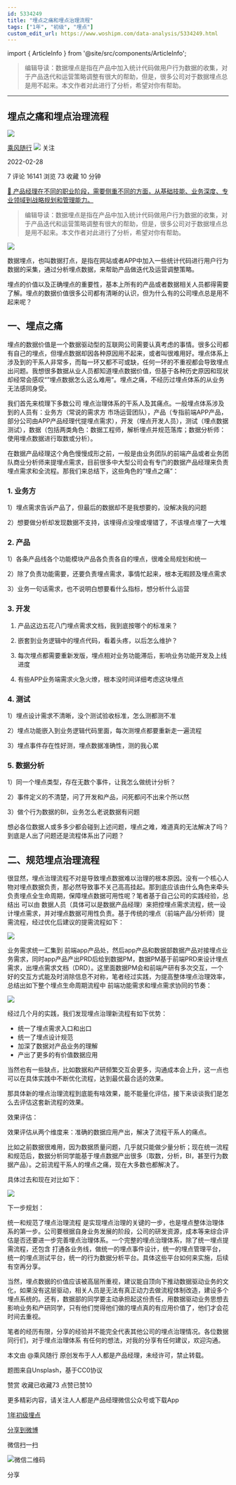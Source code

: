 ```yaml
---
id: 5334249
title: "埋点之痛和埋点治理流程"
tags: ["1年", "初级", "埋点"]
custom_edit_url: https://www.woshipm.com/data-analysis/5334249.html
---
```

import { ArticleInfo } from '@site/src/components/ArticleInfo';

<ArticleInfo
    author="乘风随行"
    authorLink="https://www.woshipm.com/u/42115"
    published="2022-02-28"
    views={16141}
    comments={7}
    collects={73}
/>

> 编辑导读：数据埋点是指在产品中加入统计代码做用户行为数据的收集，对于产品迭代和运营策略调整有很大的帮助，但是，很多公司对于数据埋点总是用不起来。本文作者对此进行了分析，希望对你有帮助。

---

## 埋点之痛和埋点治理流程

[![](https://image.woshipm.com/wp-files/2015/06/Koala28.jpg!/both/72x72)](https://www.woshipm.com/u/42115)

[乘风随行](https://www.woshipm.com/u/42115) ![](https://static.woshipm.com/tag/1101_1@2x.png) 关注

2022-02-28

7 评论 16141 浏览 73 收藏 10 分钟

[🔗 产品经理在不同的职业阶段，需要侧重不同的方面，从基础技能、业务深度、专业领域到战略规划和管理能力。](https://ke.qidianla.com/courses/90pm)

> 编辑导读：数据埋点是指在产品中加入统计代码做用户行为数据的收集，对于产品迭代和运营策略调整有很大的帮助，但是，很多公司对于数据埋点总是用不起来。本文作者对此进行了分析，希望对你有帮助。

![](https://image.woshipm.com/wp-files/2022/02/vAR3CppnDF1k4ekDJX84.jpg)

数据埋点，也叫数据打点，是指在网站或者APP中加入一些统计代码进行用户行为数据的采集，通过分析埋点数据，来帮助产品做迭代及运营调整策略。

埋点的价值以及正确埋点的重要性，基本上所有的产品或者数据相关人员都得需要了解。埋点的数据价值很多公司都有清晰的认识，但为什么有的公司埋点总是用不起来呢？

## 一、埋点之痛

埋点的数据价值是一个数据驱动型的互联网公司需要认真考虑的事情。很多公司都有自己的埋点，但埋点数据却因各种原因用不起来，或者叫很难用好。埋点体系上涉及到的干系人非常多，而每一环又都不可或缺，任何一环的不重视都会导致埋点出问题。我想很多数据从业人员都知道埋点数据价值，但基于各种历史原因和现状却经常会感叹“”埋点数据怎么这么难用”。埋点之痛，不经历过埋点体系的从业务无法感同身受。

我们首先来梳理下多数公司 埋点治理体系的干系人及其痛点。一般埋点体系涉及到的人员有：业务方（常说的需求方 市场运营团队），产品（专指前端APP产品，部分公司由APP产品经理代提埋点需求），开发（埋点开发人员），测试（埋点数据测试），数据（包括两类角色：数据工程师，解析埋点并规范落库；数据分析师：使用埋点数据进行取数或分析）。

在数据产品经理这个角色慢慢成形之前，一般是由业务团队的前端产品或者业务团队商业分析师来提埋点需求，目前很多中大型公司会有专门的数据产品经理来负责埋点需求和全流程。那我们来总结下，这些角色的“埋点之痛”：

### 1\. 业务方

1）埋点需求告诉产品了，但最后的数据却不是我想要的，没解决我的问题

2）想要做分析却发现数据不支持，该埋得点没埋或埋错了，不该埋点埋了一大堆

### 2\. 产品

1）各条产品线各个功能模块产品各负责各自的埋点，很难全局规划和统一

2）除了负责功能需要，还要负责埋点需求，事情忙起来，根本无暇顾及埋点需求

3）业务一句话需求，也不说明白想要看什么指标，想分析什么运营

### 3\. 开发

1) 产品这边五花八门埋点需求文档，我到底按哪个的标准来？

2) 嵌套到业务逻辑中的埋点代码，看着头疼，以后怎么维护？

3) 每次埋点都需要重新发版，埋点相对业务功能滞后，影响业务功能开发及上线进度

4) 有些APP业务端需求火急火燎，根本没时间详细考虑这块埋点

### 4\. 测试

1）埋点设计需求不清晰，没个测试验收标准，怎么测都测不准

2）埋点功能嵌入到业务逻辑代码里面，每次测埋点都要重新走一遍流程

3）埋点事件存在性好测，埋点数据准确性，测的我心累

### 5\. 数据分析

1）同一个埋点类型，存在无数个事件，让我怎么做统计分析？

2）事件定义的不清楚，问了开发和产品，问死都问不出来个所以然

3）做个行为数据的BI，业务怎么老说数据有问题

想必各位数据人或多多少都会碰到上述问题，埋点之难，难道真的无法解决了吗？到底是人出了问题还是流程体系出了问题？

## 二、规范埋点治理流程

很显然，埋点治理流程不对是导致埋点数据难以治理的根本原因。没有一个核心人物对埋点数据负责，那必然导致事不关己高高挂起。那到底应该由什么角色来牵头负责埋点全生命周期，保障埋点数据可用性呢？笔者基于自己公司的实践经验，总结出 可以由 数据人员（具体可以是数据产品经理）来把控埋点需求流程，统一设计埋点需求，并对埋点数据可用性负责。基于传统的埋点（前端产品/分析师）提需流程，经过优化后建议的提需流程如下：

![](https://image.woshipm.com/wp-files/2022/02/D45XjGBSVOT8feTvrb8V.jpeg)

业务需求统一汇集到 前端app产品处，然后app产品和数据部数据产品对接埋点业务需求，同时app产品产出PRD后给到数据PM，数据PM基于前端PRD来设计埋点需求，出埋点需求文档（DRD）。这里面数据PM会和前端产研有多次交互，一个好的交互方式能及时消除信息不对称，笔者经过实践，为提高整体埋点治理效率，总结出如下整个埋点生命周期流程中 前端功能需求和埋点需求协同的节奏：

![](https://image.woshipm.com/wp-files/2022/02/6tpB5kcZaFPbItWTarZw.jpeg)

经过几个月的实践，我们发现埋点治理新流程有如下优势：

*   统一了埋点需求入口和出口
*   统一了埋点设计规范
*   加深了数据对产品业务的理解
*   产出了更多的有价值数据应用

当然也有一些缺点，比如数据和产研频繁交互会更多，沟通成本会上升，这一点也可以在具体实践中不断优化流程，达到最优最合适的效果。

那具体新的埋点治理流程到底能有啥效果，能不能量化评估，接下来谈谈我们是怎么去评估这套新流程的效果。

效果评估：

效果评估从两个维度来：准确的数据应用产出，解决了流程干系人的痛点。

比如之前数据很难用，因为数据质量问题，几乎就只能做少量分析；现在统一流程和规范后，数据分析同学能基于埋点数据产出很多（取数，分析，BI，甚至行为数据产品）。之前流程干系人的埋点之痛，现在大多数也都解决了。

具体过去和现在对比如下：

![](https://image.woshipm.com/wp-files/2022/02/U1poOaWhM8aOWmAIBdjA.jpeg)

下一步规划：

统一和规范了埋点治理流程 是实现埋点治理的关键的一步，也是埋点整体治理体系的第一步。公司要根据自身业务发展的阶段，公司的研发资源，成本等来综合评估是否还要进一步完善埋点治理体系。一个完整的埋点治理体系，除了统一埋点提需流程，还包含 打通各业务线，做统一的埋点事件设计，统一的埋点管理平台，统一的埋点测试平台，统一的行为数据分析平台。具体这些平台如何来实施，后续有空再分享。

当然，埋点数据的价值应该被高层所重视，建议能自顶向下推动数据驱动业务的文化，如果没有这层驱动，相关人员是无法有真正动力去做流程体制改造，建设多个埋点系统的。还有，数据部的同学要主动承担起这份责任，用数据驱动业务思想去影响业务和产研同学，只有他们觉得他们做的埋点真的有应用价值了，他们才会花时间去重视。

笔者的经历有限，分享的经验并不能完全代表其他公司的埋点治理情况。各位数据同行们，对于埋点治理体系 有任何的想法，对我的分享有任何建议，欢迎沟通。

本文由 @乘风随行 原创发布于人人都是产品经理，未经许可，禁止转载。

题图来自Unsplash，基于CC0协议

赞赏 收藏已收藏73 点赞已赞10

更多精彩内容，请关注人人都是产品经理微信公众号或下载App

[1年](https://www.woshipm.com/tag/1%e5%b9%b4)[初级](https://www.woshipm.com/tag/%e5%88%9d%e7%ba%a7)[埋点](https://www.woshipm.com/tag/%e5%9f%8b%e7%82%b9)

[分享到微博](https://service.weibo.com/share/share.php?appkey=2775287854&title=埋点之痛和埋点治理流程&url=https://www.woshipm.com/data-analysis/5334249.html&pic=https://image.woshipm.com/wp-files/2022/02/vAR3CppnDF1k4ekDJX84.jpg)

微信扫一扫

![微信二维码](https://api.pwmqr.com/qrcode/create/?url=https://www.woshipm.com/data-analysis/5334249.html)

分享